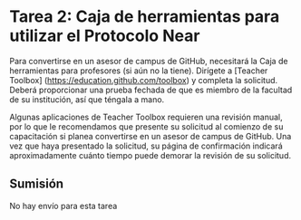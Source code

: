 # Tarea 2: Caja de herramientas para utilizar el Protocolo Near
Para convertirse en un asesor de campus de GitHub, necesitará la Caja de herramientas para profesores (si aún no la tiene).
Dirígete a [Teacher Toolbox] (https://education.github.com/toolbox) y completa la solicitud. Deberá proporcionar una prueba fechada de que es miembro de la facultad de su institución, así que téngala a mano.

Algunas aplicaciones de Teacher Toolbox requieren una revisión manual, por lo que le recomendamos que presente su solicitud al comienzo de su capacitación si planea convertirse en un asesor de campus de GitHub. Una vez que haya presentado la solicitud, su página de confirmación indicará aproximadamente cuánto tiempo puede demorar la revisión de su solicitud.

## Sumisión
No hay envío para esta tarea
